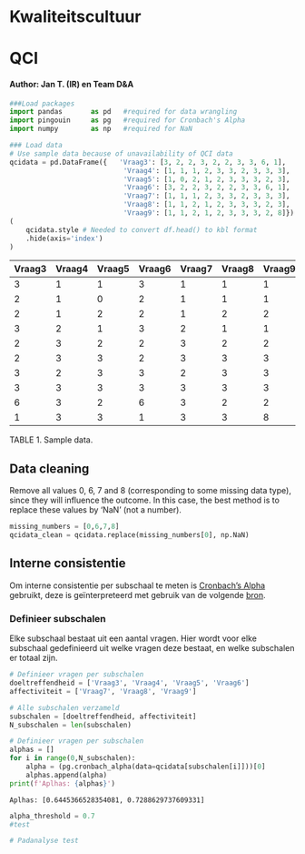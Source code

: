 # Kwaliteitscultuur

# QCI

#### Author: Jan T. (IR) en Team D&A

``` python
###Load packages
import pandas       as pd   #required for data wrangling
import pingouin     as pg   #required for Cronbach's Alpha
import numpy        as np   #required for NaN
```

``` python
### Load data
# Use sample data because of unavailability of QCI data
qcidata = pd.DataFrame({   'Vraag3': [3, 2, 2, 3, 2, 2, 3, 3, 6, 1],
                            'Vraag4': [1, 1, 1, 2, 3, 3, 2, 3, 3, 3],
                            'Vraag5': [1, 0, 2, 1, 2, 3, 3, 3, 2, 3],
                            'Vraag6': [3, 2, 2, 3, 2, 2, 3, 3, 6, 1],
                            'Vraag7': [1, 1, 1, 2, 3, 3, 2, 3, 3, 3],
                            'Vraag8': [1, 1, 2, 1, 2, 3, 3, 3, 2, 3],
                            'Vraag9': [1, 1, 2, 1, 2, 3, 3, 3, 2, 8]})
(
    qcidata.style # Needed to convert df.head() to kbl format
    .hide(axis='index')
)
```

<style type="text/css">
</style>

| Vraag3 | Vraag4 | Vraag5 | Vraag6 | Vraag7 | Vraag8 | Vraag9 |
|--------|--------|--------|--------|--------|--------|--------|
| 3      | 1      | 1      | 3      | 1      | 1      | 1      |
| 2      | 1      | 0      | 2      | 1      | 1      | 1      |
| 2      | 1      | 2      | 2      | 1      | 2      | 2      |
| 3      | 2      | 1      | 3      | 2      | 1      | 1      |
| 2      | 3      | 2      | 2      | 3      | 2      | 2      |
| 2      | 3      | 3      | 2      | 3      | 3      | 3      |
| 3      | 2      | 3      | 3      | 2      | 3      | 3      |
| 3      | 3      | 3      | 3      | 3      | 3      | 3      |
| 6      | 3      | 2      | 6      | 3      | 2      | 2      |
| 1      | 3      | 3      | 1      | 3      | 3      | 8      |

TABLE 1. Sample data.

## Data cleaning

Remove all values 0, 6, 7 and 8 (corresponding to some missing data
type), since they will influence the outcome. In this case, the best
method is to replace these values by ‘NaN’ (not a number).

``` python
missing_numbers = [0,6,7,8]
qcidata_clean = qcidata.replace(missing_numbers[0], np.NaN)
```

## Interne consistentie

Om interne consistentie per subschaal te meten is [Cronbach’s
Alpha](https://www.scribbr.nl/statistiek/cronbachs-alpha/) gebruikt,
deze is geïnterpreteerd met gebruik van de volgende
[bron](https://towardsdatascience.com/cronbachs-alpha-theory-and-application-in-python-d2915dd63586).

### Definieer subschalen

Elke subschaal bestaat uit een aantal vragen. Hier wordt voor elke
subschaal gedefinieerd uit welke vragen deze bestaat, en welke
subschalen er totaal zijn.

``` python
# Definieer vragen per subschalen
doeltreffendheid = ['Vraag3', 'Vraag4', 'Vraag5', 'Vraag6']
affectiviteit = ['Vraag7', 'Vraag8', 'Vraag9']

# Alle subschalen verzameld
subschalen = [doeltreffendheid, affectiviteit]
N_subschalen = len(subschalen)
```

``` python
# Definieer vragen per subschalen
alphas = []
for i in range(0,N_subschalen):
    alpha = (pg.cronbach_alpha(data=qcidata[subschalen[i]]))[0]
    alphas.append(alpha)
print(f'Aplhas: {alphas}')
```

    Aplhas: [0.6445366528354081, 0.7288629737609331]

``` python
alpha_threshold = 0.7
#test
```

``` python
# Padanalyse test
```
